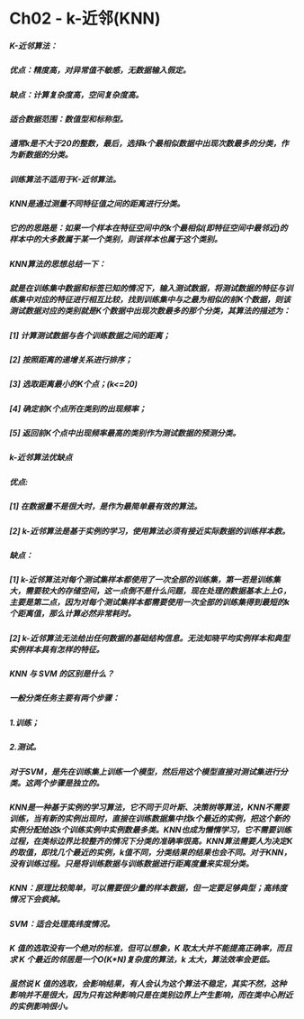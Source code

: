 # Ch02 - k-近邻(KNN)

##### K-近邻算法：
##### 优点：精度高，对异常值不敏感，无数据输入假定。
##### 缺点：计算复杂度高，空间复杂度高。
##### 适合数据范围：数值型和标称型。

##### 通常k是不大于20的整数，最后，选择k个最相似数据中出现次数最多的分类，作为新数据的分类。

##### 训练算法不适用于K-近邻算法。

##### KNN是通过测量不同特征值之间的距离进行分类。
##### 它的的思路是：如果一个样本在特征空间中的k个最相似(即特征空间中最邻近)的样本中的大多数属于某一个类别，则该样本也属于这个类别。

##### KNN算法的思想总结一下：
##### 就是在训练集中数据和标签已知的情况下，输入测试数据，将测试数据的特征与训练集中对应的特征进行相互比较，找到训练集中与之最为相似的前K个数据，则该测试数据对应的类别就是K个数据中出现次数最多的那个分类，其算法的描述为：
##### [1] 计算测试数据与各个训练数据之间的距离；
##### [2] 按照距离的递增关系进行排序；
##### [3] 选取距离最小的K个点；(k<=20)
##### [4] 确定前K个点所在类别的出现频率；
##### [5] 返回前K个点中出现频率最高的类别作为测试数据的预测分类。

##### k-近邻算法优缺点
##### 优点:
##### [1] 在数据量不是很大时，是作为最简单最有效的算法。

##### [2] k-近邻算法是基于实例的学习，使用算法必须有接近实际数据的训练样本数。

##### 缺点：
##### [1] k-近邻算法对每个测试集样本都使用了一次全部的训练集，第一若是训练集大，需要较大的存储空间，这一点倒不是什么问题，现在处理的数据基本上上G，主要是第二点，因为对每个测试集样本都需要使用一次全部的训练集得到最短的k个距离值，那么计算必然非常耗时。
##### [2] k-近邻算法无法给出任何数据的基础结构信息。无法知晓平均实例样本和典型实例样本具有怎样的特征。

##### KNN 与 SVM 的区别是什么？
##### 一般分类任务主要有两个步骤：
##### 1.训练；
##### 2.测试。

##### 对于SVM，是先在训练集上训练一个模型，然后用这个模型直接对测试集进行分类。这两个步骤是独立的。
##### KNN是一种基于实例的学习算法，它不同于贝叶斯、决策树等算法，KNN不需要训练，当有新的实例出现时，直接在训练数据集中找k个最近的实例，把这个新的实例分配给这k个训练实例中实例数最多类。KNN也成为懒惰学习，它不需要训练过程，在类标边界比较整齐的情况下分类的准确率很高。KNN算法需要人为决定K的取值，即找几个最近的实例，k值不同，分类结果的结果也会不同。对于KNN，没有训练过程。只是将训练数据与训练数据进行距离度量来实现分类。

##### KNN：原理比较简单，可以需要很少量的样本数据，但一定要足够典型；高纬度情况下会疯掉。

##### SVM：适合处理高纬度情况。

##### K 值的选取没有一个绝对的标准，但可以想象，K 取太大并不能提高正确率，而且求 K 个最近的邻居是一个O(K*N)复杂度的算法，k 太大，算法效率会更低。

##### 虽然说 K 值的选取，会影响结果，有人会认为这个算法不稳定，其实不然，这种影响并不是很大，因为只有这种影响只是在类别边界上产生影响，而在类中心附近的实例影响很小。
